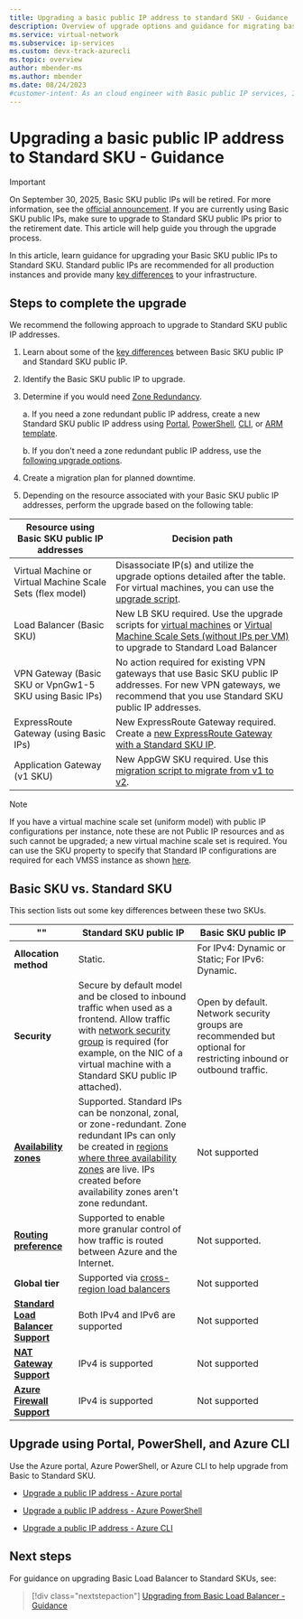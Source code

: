 ```yaml
---
title: Upgrading a basic public IP address to standard SKU - Guidance
description: Overview of upgrade options and guidance for migrating basic public IP to standard public IP for future basic public IP address retirement
ms.service: virtual-network
ms.subservice: ip-services
ms.custom: devx-track-azurecli
ms.topic: overview
author: mbender-ms
ms.author: mbender
ms.date: 08/24/2023
#customer-intent: As an cloud engineer with Basic public IP services, I need guidance and direction on migrating my workloads off basic to Standard SKUs
---
```


# Upgrading a basic public IP address to Standard SKU - Guidance

>[!Important]
>On September 30, 2025, Basic SKU public IPs will be retired. For more information, see the [official announcement](https://azure.microsoft.com/updates/upgrade-to-standard-sku-public-ip-addresses-in-azure-by-30-september-2025-basic-sku-will-be-retired/). If you are currently using Basic SKU public IPs, make sure to upgrade to Standard SKU public IPs prior to the retirement date. This article will help guide you through the upgrade process. 

In this article, learn guidance for upgrading your Basic SKU public IPs to Standard SKU. Standard public IPs are recommended for all production instances and provide many [key differences](#basic-sku-vs-standard-sku) to your infrastructure.
## Steps to complete the upgrade 

We recommend the following approach to upgrade to Standard SKU public IP addresses. 

1. Learn about some of the [key differences](#basic-sku-vs-standard-sku) between Basic SKU public IP and Standard SKU public IP. 

2. Identify the Basic SKU public IP to upgrade.

3. Determine if you would need [Zone Redundancy](public-ip-addresses.md#availability-zone). 

    a. If you need a zone redundant public IP address, create a new Standard SKU public IP address using [Portal](create-public-ip-portal.md), [PowerShell](create-public-ip-powershell.md), [CLI](create-public-ip-cli.md), or [ARM template](create-public-ip-template.md).

    b. If you don't need a zone redundant public IP address, use the [following upgrade options](#upgrade-using-portal-powershell-and-azure-cli). 

4. Create a migration plan for planned downtime.

5. Depending on the resource associated with your Basic SKU public IP addresses, perform the upgrade based on the following table:

 | Resource using Basic SKU public IP addresses | Decision path |
  | ------ | ------ |
  | Virtual Machine or Virtual Machine Scale Sets (flex model) | Disassociate IP(s) and utilize the upgrade options detailed after the table. For virtual machines, you can use the [upgrade script](public-ip-upgrade-vm.md). |
  | Load Balancer (Basic SKU) | New LB SKU required. Use the upgrade scripts for [virtual machines](../../load-balancer/upgrade-basic-standard.md) or [Virtual Machine Scale Sets (without IPs per VM)](../../load-balancer/upgrade-basic-standard-virtual-machine-scale-sets.md) to upgrade to Standard Load Balancer |
  | VPN Gateway (Basic SKU or VpnGw1-5 SKU using Basic IPs) | No action required for existing VPN gateways that use Basic SKU public IP addresses. For new VPN gateways, we recommend that you use Standard SKU public IP addresses.|
| ExpressRoute Gateway (using Basic IPs) | New ExpressRoute Gateway required. Create a [new ExpressRoute Gateway with a Standard SKU IP](../../expressroute/expressroute-howto-add-gateway-portal-resource-manager.md). |
  | Application Gateway (v1 SKU) | New AppGW SKU required. Use this [migration script to migrate from v1 to v2](../../application-gateway/migrate-v1-v2.md).  |

> [!NOTE]
> If you have a virtual machine scale set (uniform model) with public IP configurations per instance, note these are not Public IP resources and as such cannot be upgraded; a new virtual machine scale set is required.  You can use the SKU property to specify that Standard IP configurations are required for each VMSS instance as shown [here](../../virtual-machine-scale-sets/virtual-machine-scale-sets-networking.md#public-ipv4-per-virtual-machine). 

## Basic SKU vs. Standard SKU 

This section lists out some key differences between these two SKUs.

|""| Standard SKU public IP | Basic SKU public IP |
|---------|---------|---------|
| **Allocation method** | Static. | For IPv4: Dynamic or Static; For IPv6: Dynamic. |
| **Security** | Secure by default model and be closed to inbound traffic when used as a frontend. Allow traffic with [network security group](../network-security-groups-overview.md#network-security-groups) is required (for example, on the NIC of a virtual machine with a Standard SKU public IP attached). | Open by default. Network security groups are recommended but optional for restricting inbound or outbound traffic. |
| **[Availability zones](../../availability-zones/az-overview.md)** | Supported. Standard IPs can be nonzonal, zonal, or zone-redundant. Zone redundant IPs can only be created in [regions where three availability zones](../../availability-zones/az-region.md) are live. IPs created before availability zones aren't zone redundant. | Not supported |
| **[Routing preference](routing-preference-overview.md)** | Supported to enable more granular control of how traffic is routed between Azure and the Internet. | Not supported. |
| **Global tier** | Supported via [cross-region load balancers](../../load-balancer/cross-region-overview.md)| Not supported |
| **[Standard Load Balancer Support](../../load-balancer/skus.md)** | Both IPv4 and IPv6 are supported | Not supported |
| **[NAT Gateway Support](../nat-gateway/nat-overview.md)** | IPv4 is supported | Not supported |
| **[Azure Firewall Support](../nat-gateway/nat-overview.md)** | IPv4 is supported | Not supported |

## Upgrade using Portal, PowerShell, and Azure CLI 

Use the Azure portal, Azure PowerShell, or Azure CLI to help upgrade from Basic to Standard SKU. 

- [Upgrade a public IP address - Azure portal](public-ip-upgrade-portal.md)

- [Upgrade a public IP address - Azure PowerShell](public-ip-upgrade-powershell.md)

- [Upgrade a public IP address - Azure CLI](public-ip-upgrade-cli.md)

## Next steps

For guidance on upgrading Basic Load Balancer to Standard SKUs, see:

> [!div class="nextstepaction"]
> [Upgrading from Basic Load Balancer - Guidance](../../load-balancer/load-balancer-basic-upgrade-guidance.md)
